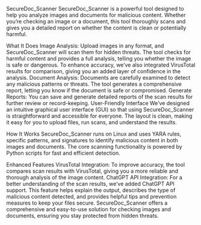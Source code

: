 SecureDoc_Scanner
SecureDoc_Scanner is a powerful tool designed to help you analyze images and documents for malicious content. Whether you’re checking an image or a document, this tool thoroughly scans and gives you a detailed report on whether the content is clean or potentially harmful.

What It Does
Image Analysis: Upload images in any format, and SecureDoc_Scanner will scan them for hidden threats. The tool checks for harmful content and provides a full analysis, telling you whether the image is safe or dangerous. To enhance accuracy, we’ve also integrated VirusTotal results for comparison, giving you an added layer of confidence in the analysis.
Document Analysis: Documents are carefully examined to detect any malicious patterns or threats. The tool generates a comprehensive report, letting you know if the document is safe or compromised.
Generate Reports: You can save and generate detailed reports of the scan results for further review or record-keeping.
User-Friendly Interface
We’ve designed an intuitive graphical user interface (GUI) so that using SecureDoc_Scanner is straightforward and accessible for everyone. The layout is clean, making it easy for you to upload files, run scans, and understand the results.

How It Works
SecureDoc_Scanner runs on Linux and uses YARA rules, specific patterns, and signatures to identify malicious content in both images and documents. The core scanning functionality is powered by Python scripts for fast and efficient detection.

Enhanced Features
VirusTotal Integration: To improve accuracy, the tool compares scan results with VirusTotal, giving you a more reliable and thorough analysis of the image content.
ChatGPT API Integration: For a better understanding of the scan results, we’ve added ChatGPT API support. This feature helps explain the output, describes the type of malicious content detected, and provides helpful tips and prevention measures to keep your files secure.
SecureDoc_Scanner offers a comprehensive and easy-to-use solution for checking images and documents, ensuring you stay protected from hidden threats.
